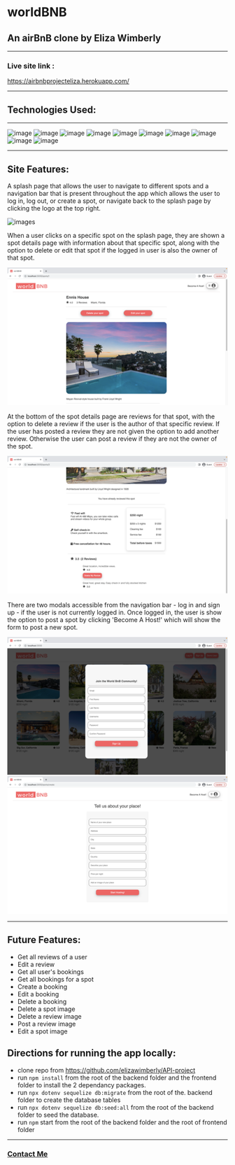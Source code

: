 # worldBNB

## An airBnB clone by Eliza Wimberly

---

### Live site link :

https://airbnbprojecteliza.herokuapp.com/

---

## Technologies Used:

---

![image](https://img.shields.io/badge/JavaScript-F7DF1E?style=for-the-badge&logo=javascript&logoColor=black)
![image](https://img.shields.io/badge/Node.js-43853D?style=for-the-badge&logo=node.js&logoColor=white)
![image](https://img.shields.io/badge/Express.js-404D59?style=for-the-badge)
![image](https://img.shields.io/badge/SQLite-07405E?style=for-the-badge&logo=sqlite&logoColor=white)
![image](https://img.shields.io/badge/sequelize-323330?style=for-the-badge&logo=sequelize&logoColor=blue)
![image](https://img.shields.io/badge/Heroku-430098?style=for-the-badge&logo=heroku&logoColor=white)
![image](https://img.shields.io/badge/React-20232A?style=for-the-badge&logo=react&logoColor=61DAFB)
![image](https://img.shields.io/badge/Redux-593D88?style=for-the-badge&logo=redux&logoColor=white)
![image](https://img.shields.io/badge/HTML5-E34F26?style=for-the-badge&logo=html5&logoColor=white)
![image](https://img.shields.io/badge/CSS-239120?&style=for-the-badge&logo=css3&logoColor=white)

---

## Site Features:

A splash page that allows the user to navigate to different spots and a navigation bar that is present throughout the app which allows the user to log in, log out, or create a spot, or navigate back to the splash page by clicking the logo at the top right.

![images](/images/splashpage.png)

When a user clicks on a specific spot on the splash page, they are shown a spot details page with information about that specific spot, along with the option to delete or edit that spot if the logged in user is also the owner of that spot.

![images](/images/spotdetails.png)

At the bottom of the spot details page are reviews for that spot, with the option to delete a review if the user is the author of that specific review. If the user has posted a review they are not given the option to add another review. Otherwise the user can post a review if they are not the owner of the spot.

![images](/images/reviews.png)

There are two modals accessible from the navigation bar - log in and sign up - if the user is not currently logged in. Once logged in, the user is show the option to post a spot by clicking 'Become A Host!' which will show the form to post a new spot.

![images](/images/modal.png)
![images](/images/form.png)

---

## Future Features:

- Get all reviews of a user
- Edit a review
- Get all user's bookings
- Get all bookings for a spot
- Create a booking
- Edit a booking
- Delete a booking
- Delete a spot image
- Delete a review image
- Post a review image
- Edit a spot image

## Directions for running the app locally:

- clone repo from https://github.com/elizawimberly/API-project
- run <code>npm install</code> from the root of the backend folder and the frontend folder to install the 2 dependancy packages.
- run <code>npx dotenv sequelize db:migrate</code> from the root of the. backend folder to create the database tables
- run <code>npx dotenv sequelize db:seed:all</code> from the root of the backend folder to seed the database.
- run <code>npm</code> start from the root of the backend folder and the root of frontend folder

---

### [Contact Me](elizawimberly@gmail.com)
